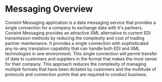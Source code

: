 # Messaging Overview

Covisint Messaging application is a data messaging service that provides a single connection for a company to exchange data with it's partners. Covisint Messaging provides an attractive XML alternative to current EDI transmission methods by reducing the complexity and cost of trading partner maintenance. It provides a single connection with sophisticated any-to-any translation capability that can handle both EDI and XML technologies in one environment.
This single connection will permit transfer of data to customers and suppliers in the format that makes the most sense for their company. This approach reduces the complexity of managing multiple formats that have been dictated by customers and the multitude of protocols and connection points that are required to conduct business.

